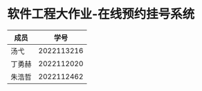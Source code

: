 # 软件工程大作业-在线预约挂号系统

| 成员  | 学号         |
|-----|------------|
| 汤弋  | 2022113216 | 
| 丁勇赫 | 2022112020 |             
| 朱浩哲 | 2022112462 |            